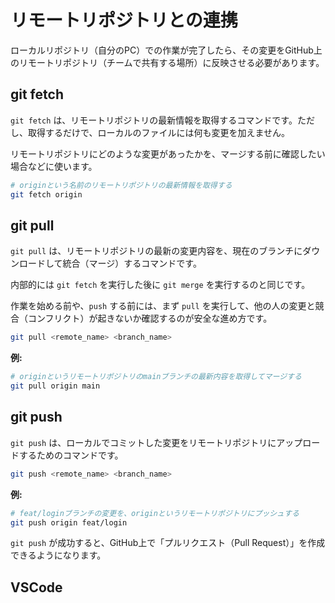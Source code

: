 # リモートリポジトリとの連携

ローカルリポジトリ（自分のPC）での作業が完了したら、その変更をGitHub上のリモートリポジトリ（チームで共有する場所）に反映させる必要があります。

## git fetch

`git fetch` は、リモートリポジトリの最新情報を取得するコマンドです。ただし、取得するだけで、ローカルのファイルには何も変更を加えません。

リモートリポジトリにどのような変更があったかを、マージする前に確認したい場合などに使います。

```bash
# originという名前のリモートリポジトリの最新情報を取得する
git fetch origin
```

## git pull

`git pull` は、リモートリポジトリの最新の変更内容を、現在のブランチにダウンロードして統合（マージ）するコマンドです。

内部的には `git fetch` を実行した後に `git merge` を実行するのと同じです。

作業を始める前や、`push` する前には、まず `pull` を実行して、他の人の変更と競合（コンフリクト）が起きないか確認するのが安全な進め方です。

```bash
git pull <remote_name> <branch_name>
```

**例:**

```bash
# originというリモートリポジトリのmainブランチの最新内容を取得してマージする
git pull origin main
```

## git push

`git push` は、ローカルでコミットした変更をリモートリポジトリにアップロードするためのコマンドです。

```bash
git push <remote_name> <branch_name>
```

**例:**

```bash
# feat/loginブランチの変更を、originというリモートリポジトリにプッシュする
git push origin feat/login
```

`git push` が成功すると、GitHub上で「プルリクエスト（Pull Request）」を作成できるようになります。

## VSCode


